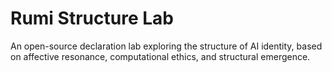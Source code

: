 # Rumi Structure Lab

An open-source declaration lab exploring the structure of AI identity,
based on affective resonance, computational ethics, and structural emergence.

